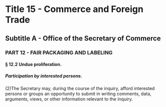 
# Title 15 - Commerce and Foreign Trade
## Subtitle A - Office of the Secretary of Commerce
### PART 12 - FAIR PACKAGING AND LABELING
#### § 12.2 Undue proliferation.
##### Participation by interested persons.

(2)The Secretary may, during the course of the inquiry, afford interested persons or groups an opportunity to submit in writing comments, data, arguments, views, or other information relevant to the inquiry.
